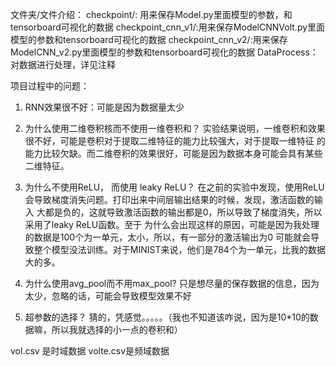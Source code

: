 文件夹/文件介绍：
checkpoint/: 用来保存Model.py里面模型的参数，和tensorboard可视化的数据
checkpoint_cnn_v1/:用来保存ModelCNNVolt.py里面模型的参数和tensorboard可视化的数据
checkpoint_cnn_v2/:用来保存ModelCNN_v2.py里面模型的参数和tensorboard可视化的数据
DataProcess：对数据进行处理，详见注释

项目过程中的问题：
1. RNN效果很不好：可能是因为数据量太少
2. 为什么使用二维卷积核而不使用一维卷积和？
实验结果说明，一维卷积和效果很不好，可能是卷积对于提取二维特征的能力比较强大，对于提取一维特征
的能力比较欠缺。而二维卷积的效果很好，可能是因为数据本身可能会具有某些二维特征。
3. 为什么不使用ReLU， 而使用 leaky ReLU？
在之前的实验中发现，使用ReLU会导致梯度消失问题。打印出来中间层输出结果的时候，发现，激活函数的输入
大都是负的，这就导致激活函数的输出都是0，所以导致了梯度消失，所以采用了leaky ReLU函数。至于
为什么会出现这样的原因，可能是因为我处理的数据是100个为一单元，太小，所以，有一部分的激活输出为0
可能就会导致整个模型没法训练。对于MINIST来说，他们是784个为一单元，比我的数据大的多。

4. 为什么使用avg_pool而不用max_pool?
只是想尽量的保存数据的信息，因为太少，忽略的话，可能会导致模型效果不好

5. 超参数的选择？
猜的，凭感觉。。。。。（我也不知道该咋说，因为是10*10的数据嘛，所以我就选择的小一点的卷积和）

vol.csv 是时域数据
volte.csv是频域数据
